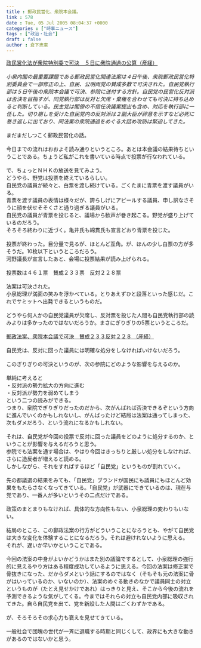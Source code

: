 ```yaml
---
title : 郵政民営化、衆院本会議。
link : 578
date : Tue, 05 Jul 2005 08:04:37 +0000
categories : ["時事ニュース"]
tags : ["政治・社会"]
draft : false
author : 倉下忠憲
---
```


<A HREF="http://www.sankei.co.jp/news/050704/sei076.htm" TARGET="_blank">政民営化法が衆院特別委で可決　５日に衆院通過の公算（産経）</A><BR><BR><I>小泉内閣の最重要課題である郵政民営化関連法案は４日午後、衆院郵政民営化特別委員会で一部修正の上、自民、公明両党の賛成多数で可決された。自民党執行部は５日午後の衆院本会議で可決、参院に送付する方針。自民党の民営化反対派は否決を目指すが、同党執行部は反対と欠席・棄権を合わせても可決に持ち込めると判断している。民主党は閣僚の不信任決議案提出も含め、対応を執行部に一任した。切り崩しを受けた自民党内の反対派は２副大臣が辞意を示すなど必死に巻き返しに出ており、同法案の衆院通過をめぐる大詰め攻防は緊迫してきた。</I><BR><BR>まだまだしつこく郵政民営化の話。<BR><BR>今日までの流れはおおよそ読み通りというところ。あとは本会議の結果待ちということである。ちょうど私がこれを書いている時点で投票が行なわれている。<BR><BR>で、ちょっとＮＨＫの放送を見てみよう。<BR>どうやら、野党は投票を終えているらしい。<BR>自民党の議員が続々と、白票を渡し続けている。ごくたまに青票を渡す議員がいる。<BR>青票を渡す議員の表情は様々だが、誇らしげにアピールする議員、申し訳なさそうに顔を伏せそそくさと通り過ぎる議員がいる。<BR>自民党の議員が青票を投じると、議場から歓声が巻き起こる。野党が盛り上げているのだろう。<BR>そろそろ終わりに近づく。亀井氏も綿貫氏も宣言どおり青票を投じた。<BR><BR>投票が終わった。目分量で見るが、ほとんど互角。が、ほんの少し白票の方が多そうだ。10枚以下というところだろう。<BR>河野議長が宣言したあと、会場に投票結果が読み上げられる。<BR><BR>投票数は４６１票　賛成２３３票　反対２２８票<BR><BR>法案は可決された。<BR>小泉総理が満面の笑みを浮かべている。とりあえずひと段落といった感じだ。これでサミットへ出発できるというものだ。<BR><BR>どうやら何人かの自民党議員が欠席し、反対票を投じた人間も自民党執行部の読みよりは多かったのではないだろうか。まさにぎりぎりの5票というところだ。<BR><BR><A HREF="http://www.sankei.co.jp/news/050705/sei051.htm" TARGET="_blank">郵政法案、衆院本会議で可決　賛成２３３反対２２８ （産経）</A><BR><BR>自民党は、反対に回った議員には明確な処分をしなければいけないだろう。<BR><BR>このぎりぎりの可決というのが、次の参院にどのような影響を与えるのか。<BR><BR>単純に考えると<BR>・反対派の勢力拡大の方向に進む<BR>・反対派が勢力を弱めてしまう<BR>という二つの読みができる。<BR>つまり、衆院でぎりぎりだったのだから、次がんばれば否決できるぞという方向に進んでいくのかもしれないし、がんばったけど結局は法案は通ってしまった、次もダメだろう、という流れになるかもしれない。<BR><BR>それは、自民党が今回の投票で反対に回った議員をどのように処分するのか、ということが影響を与えるだろうと思う。<BR>参院でも法案を通す場合は、やはり今回はきっちりと厳しい処分をしなければ、さらに造反者が増えると読める。<BR>しかしながら、それをすればするほど「自民党」というものが割れていく。<BR><BR>先の都議選の結果をみても、「自民党」ブランドが国民にも議員にもほとんど効果をもたらさなくなってきている。「自民党」が武器にできているのは、現在与党であり、一番人が多いというその二点だけである。<BR><BR>政策のまとまりもなければ、具体的な方向性もない、小泉総理の変わりもいない。<BR><BR>結局のところ、この郵政法案の行方がどういうことになろうとも、やがて自民党は大きな変化を体験することになるだろう。それは避けれないように思える。<BR>それが、遅いか早いかということである。<BR><BR>今回の法案の中身がよいかどうかはまた別の議論でするとして、小泉総理の強行的に見えるやり方はある程度成功しているように思える。今回の法案は修正案で骨抜きになった、だからダメという話にするのではなく（そもそも元の法案に骨がはいっているのか、いないのか）、法案のめぐる動きのなかで議員同士の対立というものが（たとえ見せかけであれ）はっきりと見え、そこから今後の流れを予測できるような気がしてくる。今まではそれらの対立も自民党内部に吸収されてきた。自ら自民党を出て、党を新設した人間はごくわずかである。<BR><BR>が、そろそろその求心力も衰えを見せてきている。<BR><BR>一般社会で団塊の世代が一斉に退職する時期と同じくして、政界にも大きな動きがあるのではないかと思う。<BR><br><br>
